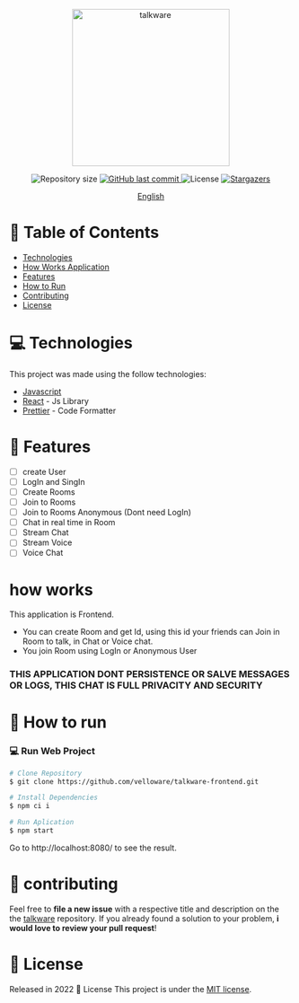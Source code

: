 <p align="center">
   <img src="https://avatars.githubusercontent.com/u/105833248?s=400&u=23db20e40ccd72d71fa4e22600335d2c8518a8b1&v=4" alt="talkware" width="280"/>
</p>

<p align="center">	
  <img alt="Repository size" src="https://img.shields.io/github/repo-size/velloware/talkware-frontend?color=774DD6">

  <a href="https://github.com/velloware/talkware-frontend/commits">
    <img alt="GitHub last commit" src="https://img.shields.io/github/last-commit/velloware/talkware-frontend?color=774DD6">
  </a> 
  <img alt="License" src="https://img.shields.io/badge/license-MIT-8257E5">
  <a href="https://github.com/velloware/talkware-frontend/stargazers">
    <img alt="Stargazers" src="https://img.shields.io/github/stars/velloware/talkware-frontend?color=8257E5&logo=github">
  </a>
</p>

<p align="center">
    <a href="README.md">English</a>
 </p>

# :pushpin: Table of Contents

* [Technologies](#computer-technologies)
* [How Works Application](#how-works)
* [Features](#rocket-features)
* [How to Run](#construction_worker-how-to-run)
* [Contributing](#tada-contributing)
* [License](#closed_book-license)

# :computer: Technologies
This project was made using the follow technologies:

* [Javascript](https://www.typescriptlang.org/)
* [React](https://reactjs.org/) - Js Library
* [Prettier](https://prettier.io/) - Code Formatter

# :rocket: Features

- [ ] create User
- [ ] LogIn and SingIn
- [ ] Create Rooms
- [ ] Join to Rooms
- [ ] Join to Rooms Anonymous (Dont need LogIn)
- [ ] Chat in real time in Room
- [ ] Stream Chat
- [ ] Stream Voice
- [ ] Voice Chat

# how works

This application is Frontend.

- You can create Room and get Id, using this id your friends can Join in Room to talk, in Chat or Voice chat.
- You join Room using LogIn or Anonymous User

### THIS APPLICATION DONT PERSISTENCE OR SALVE MESSAGES OR LOGS, THIS CHAT IS FULL PRIVACITY AND SECURITY

# :construction_worker: How to run

### 💻 Run Web Project

```bash
# Clone Repository
$ git clone https://github.com/velloware/talkware-frontend.git

# Install Dependencies
$ npm ci i

# Run Aplication
$ npm start
```
Go to http://localhost:8080/ to see the result.

# :tada: contributing

Feel free to **file a new issue** with a respective title and description on the the [talkware](https://github.com/velloware/talkware-frontend/issues) repository. If you already found a solution to your problem, **i would love to review your pull request**!

# :closed_book: License

Released in 2022 :closed_book: License
This project is under the [MIT license](./LICENSE).
